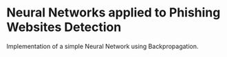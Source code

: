 # Neural Networks applied to Phishing Websites Detection
Implementation of a simple Neural Network using Backpropagation.
